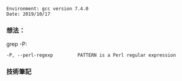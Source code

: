 ```
Environment: gcc version 7.4.0
Date: 2019/10/17
```
### 想法：

grep -P: 
```
-P, --perl-regexp         PATTERN is a Perl regular expression
```

### 技術筆記
